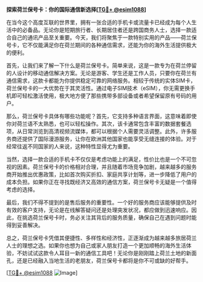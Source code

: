 **探索荷兰保号卡：你的国际通信新选择[[TG💪+ @esim1088](https://t.me/s/esim1088)]**

在当今这个高度互联的世界里，拥有一张合适的手机卡或流量卡已经成为每个人生活中的必备品。无论你是短期旅行者、长期居住者还是跨国商务人士，选择一款适合自己的通讯产品至关重要。今天，我们将聚焦于一款特别实用的产品——荷兰保号卡，它不仅能满足你在荷兰期间的各种通信需求，还能为你的海外生活提供极大的便利。

首先，让我们来了解一下什么是荷兰保号卡。简单来说，这是一款专为在荷兰停留的人设计的移动通信解决方案。无论是游客、学生还是工作人员，只要你在荷兰有通信需求，这款卡都能为你提供稳定可靠的网络服务。相较于传统的实体SIM卡，荷兰保号卡的一大优势在于其灵活性。通过电子SIM技术（eSIM），你无需更换手机即可轻松激活使用，极大地方便了那些携带多部设备或者希望保留原有号码的用户。

那么，荷兰保号卡具体有哪些功能呢？首先，它支持多种语言界面，这意味着即使你对荷兰语不太熟悉，也可以轻松操作。其次，该卡通常包含丰富的数据套餐选项，从日常浏览到高清视频流媒体，都可以根据个人需要灵活调整。此外，许多服务商还提供了国际漫游服务，让你在欧洲其他国家也能享受无缝连接的体验。对于经常往返不同国家的人来说，这种特性显得尤为重要。

当然，选择一款合适的手机卡不仅仅是考虑功能上的满足，性价比也是一个不可忽视的因素。荷兰保号卡的价格相对合理，并且随着市场竞争加剧，越来越多的服务商开始推出优惠政策，比如首次购买折扣、家庭共享计划等，进一步降低了用户的成本负担。如果你正在寻找既经济又高效的通信方案，荷兰保号卡无疑是一个值得考虑的选择。

最后，我们不得不提到的是售后服务的重要性。一个好的服务商应该能够提供及时有效的客户支持，无论是在线解答疑问还是处理突发状况，都应做到迅速响应。因此，在挑选荷兰保号卡时，务必关注其背后的服务质量，确保自己在遇到问题时能得到妥善解决。

总之，荷兰保号卡凭借其便捷性、多样性和经济性，正逐渐成为越来越多旅居荷兰人士的理想之选。如果你也想为自己或家人朋友打造一个更加顺畅的海外生活体验，不妨试试这款令人耳目一新的通信工具吧！无论你是刚刚踏上荷兰土地的新面孔，还是已经融入当地生活的老朋友，荷兰保号卡都将是你不可或缺的好帮手。

[[TG💪+ @esim1088](https://t.me/s/esim1088) ![Image](https://i.postimg.cc/4NQfJmqS/Snipaste-2025-05-13-00-14-12.png)]